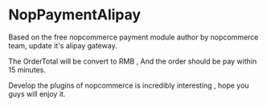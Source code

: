 # NopPaymentAlipay
Based on the free nopcommerce payment module author by nopcommerce team, update it's alipay gateway.

The OrderTotal will be convert to RMB , And the order should be pay within 15 minutes.

Develop the plugins of nopcommerce  is incredibly interesting , hope you guys will enjoy it.
